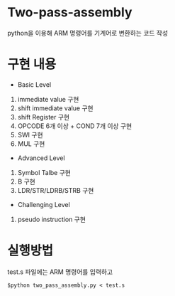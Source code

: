 # Two-pass-assembly
python을 이용해 ARM 명령어를 기계어로 변환하는 코드 작성

# 구현 내용
- Basic Level
1. immediate value 구현
2. shift immediate value 구현
3. shift Register 구현
4. OPCODE 6개 이상 + COND 7개 이상 구현
5. SWI 구현
6. MUL 구현

- Advanced Level
1. Symbol Talbe 구현
2. B 구현
3. LDR/STR/LDRB/STRB 구현

- Challenging Level
1. pseudo instruction 구현

# 실행방법
test.s 파일에는 ARM 명령어를 입력하고
```
$python two_pass_assembly.py < test.s
```
